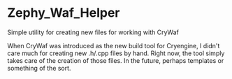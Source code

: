 # Zephy_Waf_Helper
Simple utility for creating new files for working with CryWaf

When CryWaf was introduced as the new build tool for Cryengine, I didn't care much for creating new .h/.cpp files by hand.
Right now, the tool simply takes care of the creation of those files.
In the future, perhaps templates or something of the sort.
